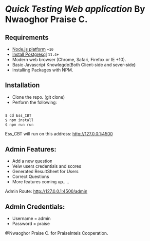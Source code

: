 # _Quick Testing Web application_ By Nwaoghor Praise C.

## Requirements

- [Node.js platform](https://nodejs.org/en/) `+10`
- [ Install Postgresql](https://postgres.com)
  `11.4+`
- Modern web browser (Chrome, Safari, Firefox or IE +10).
- Basic Javascript Knowlegde(Both Client-side and sever-side)
- Installing Packages with NPM.

## Installation

- Clone the repo. (git clone)
- Perform the following:

```bash

$ cd Ess_CBT
$ npm install
$ npm run run
```

Ess_CBT will run on this address: <http://127.0.0.1:4500>

## Admin Features:

- Add a new question
- Veiw users credentials and scores
- Generated ResultSheet for Users
- Correct Questions
- More features coming up.....

Admin Route:
<http://127.0.0.1:4500/admin>

## Admin Credentials:
- Username = admin
- Password = praise


@Nwaoghor Praise C. for PraiseIntels Cooperation.
